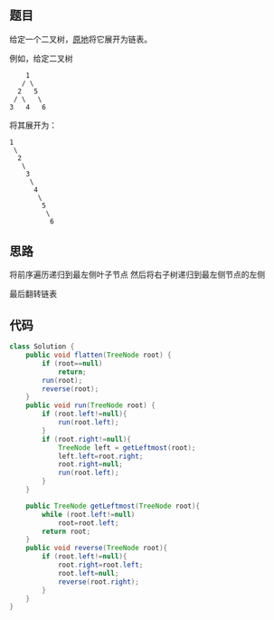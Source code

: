 # 

## 题目

给定一个二叉树，[原地](https://baike.baidu.com/item/%E5%8E%9F%E5%9C%B0%E7%AE%97%E6%B3%95/8010757)将它展开为链表。

例如，给定二叉树

```
    1
   / \
  2   5
 / \   \
3   4   6
```

将其展开为：

```
1
 \
  2
   \
    3
     \
      4
       \
        5
         \
          6
```

## 思路

将前序遍历递归到最左侧叶子节点 然后将右子树递归到最左侧节点的左侧

最后翻转链表

## 代码

```java
class Solution {
    public void flatten(TreeNode root) {
        if (root==null)
            return;
        run(root);
        reverse(root);
    }
    public void run(TreeNode root) {
        if (root.left!=null){
            run(root.left);
        }
        if (root.right!=null){
            TreeNode left = getLeftmost(root);
            left.left=root.right;
            root.right=null;
            run(root.left);
        }
    }

    public TreeNode getLeftmost(TreeNode root){
        while (root.left!=null)
            root=root.left;
        return root;
    }
    public void reverse(TreeNode root){
        if (root.left!=null){
            root.right=root.left;
            root.left=null;
            reverse(root.right);
        }
    }
}
```

